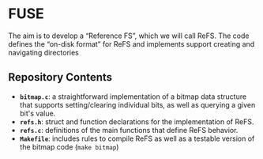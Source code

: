 # FUSE
The aim is to develop a “Reference FS”, which we will call ReFS. The code defines the “on-disk format” for ReFS
and implements support creating and navigating directories

## Repository Contents

 * __`bitmap.c`__: a straightforward implementation of a bitmap data structure that supports
   setting/clearing individual bits, as well as querying a given bit's value.
 * __`refs.h`__: struct and function declarations for the implementation of ReFS.
 * __`refs.c`__: definitions of the main functions that define ReFS behavior.
 * __`Makefile`__: includes rules to compile ReFS as well as a testable version of the bitmap code (`make bitmap`)

